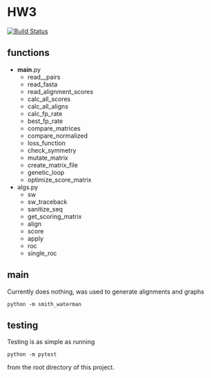 # HW3

[![Build
Status](https://travis-ci.org/laurashub/BMI203HW3.svg?branch=master)](https://travis-ci.org/laurashub/BMI203HW3)

## functions
* __main__.py
  * read__pairs
  * read_fasta
  * read_alignment_scores
  * calc_all_scores
  * calc_all_aligns
  * calc_fp_rate
  * best_fp_rate
  * compare_matrices
  * compare_normalized
  * loss_function
  * check_symmetry
  * mutate_matrix
  * create_matrix_file
  * genetic_loop
  * optimize_score_matrix
* algs.py
  * sw
  * sw_traceback
  * sanitize_seq
  * get_scoring_matrix
  * align
  * score
  * apply
  * roc
  * single_roc

## main

Currently does nothing, was used to generate alignments and graphs

```
python -m smith_waterman
```

## testing

Testing is as simple as running

```
python -m pytest
```

from the root directory of this project.
